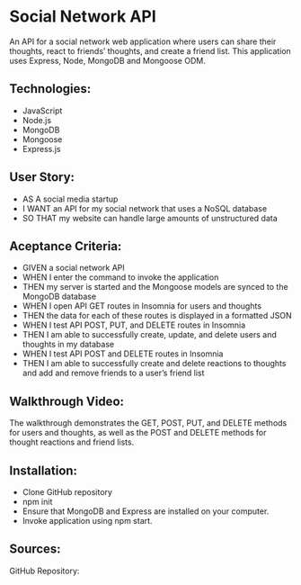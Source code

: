 # Social Network API

An API for a social network web application where users can share their thoughts, react to friends’ thoughts, and create a friend list. This application uses Express, Node, MongoDB and Mongoose ODM.

## Technologies:

* JavaScript
* Node.js
* MongoDB
* Mongoose
* Express.js

## User Story:

* AS A social media startup
* I WANT an API for my social network that uses a NoSQL database
* SO THAT my website can handle large amounts of unstructured data

## Aceptance Criteria:

* GIVEN a social network API
* WHEN I enter the command to invoke the application
* THEN my server is started and the Mongoose models are synced to the MongoDB database
* WHEN I open API GET routes in Insomnia for users and thoughts
* THEN the data for each of these routes is displayed in a formatted JSON
* WHEN I test API POST, PUT, and DELETE routes in Insomnia
* THEN I am able to successfully create, update, and delete users and thoughts in my database
* WHEN I test API POST and DELETE routes in Insomnia
* THEN I am able to successfully create and delete reactions to thoughts and add and remove friends to a user’s friend list


## Walkthrough Video:


The walkthrough demonstrates the GET, POST, PUT, and DELETE methods for users and thoughts, as well as the POST and DELETE methods for thought reactions and friend lists.

## Installation:

* Clone GitHub repository
* npm init
* Ensure that MongoDB and Express are installed on your computer. 
* Invoke application using npm start. 

## Sources:

GitHub Repository: 

